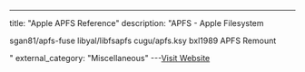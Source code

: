 ---
title: "Apple APFS Reference"
description: "APFS - Apple Filesystem


sgan81/apfs-fuse
libyal/libfsapfs
cugu/apfs.ksy
bxl1989 APFS Remount

"
external_category: "Miscellaneous"
---[Visit Website](https://developer.apple.com/support/downloads/Apple-File-System-Reference.pdf)


